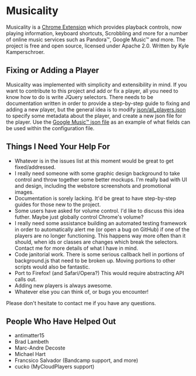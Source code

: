 # Musicality

Musicality is a [Chrome Extension](https://chrome.google.com/webstore/detail/fjiolbglibkahkipcdgeepdfdgfkdbee?hl=en-US) which provides playback controls, now playing information, keyboard shortcuts, Scrobbling and more for a number of online music services such as Pandora™, Google Music™ and more. The project is free and open source, licensed under Apache 2.0. Written by Kyle Kamperschroer.

## Fixing or Adding a Player

Musicality was implemented with simplicity and extensibility in mind. If you want to contribute to this project and add or fix a player, all you need to know how to do is write JQuery selectors. There needs to be documentation written in order to provide a step-by-step guide to fixing and adding a new player, but the general idea is to modify [json/all_players.json](https://github.com/kkamperschroer/Musicality/blob/master/json/all_players.json) to specify some metadata about the player, and create a new json file for the player. Use the [Google Music™ json file](https://github.com/kkamperschroer/Musicality/blob/master/json/google_music.json) as an example of what fields can be used within the configuration file.

## Things I Need Your Help For

  - Whatever is in the issues list at this moment would be great to get fixed/addressed.
  - I really need someone with some graphic design background to take control and throw together some better mockups. I'm really bad with UI and design, including the webstore screenshots and promotional images.
  - Documentation is sorely lacking. It'd be great to have step-by-step guides for those new to the project.
  - Some users have asked for volume control. I'd like to discuss this idea futher. Maybe just globally control Chrome's volume?
  - I really need some assistance building an automated testing framework in order to automatically alert me (or open a bug on GitHub) if one of the players are no longer functioning. This happens way more often than it should, when ids or classes are changes which break the selectors. Contact me for more details of what I have in mind.
  - Code janitorial work. There is some serious callback hell in portions of background.js that need to be broken up. Moving portions to other scripts would also be fantastic.
  - Port to Firefox! (and Safari/Opera?) This would require abstracting API calls out.
  - Adding new players is always awesome.
  - Whatever else you can think of, or bugs you encounter!

Please don't hesitate to contact me if you have any questions.

## People Who Have Helped Out
  - antimatter15
  - Brad Lambeth
  - Marc-Andre Decoste
  - Michael Hart
  - Francsico Salvador (Bandcamp support, and more)
  - cucko (MyCloudPlayers support)
